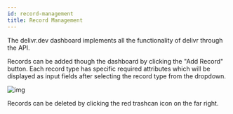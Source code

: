 ```yaml
---
id: record-management
title: Record Management
---
```


The delivr.dev dashboard implements all the functionality of delivr through the API.

Records can be added though the dashboard by clicking the "Add Record" button. Each record type has specific required attributes which will be displayed as input fields after selecting the record type from the dropdown. 

![img](../static/img/dashboard.png)

Records can be deleted by clicking the red trashcan icon on the far right.
